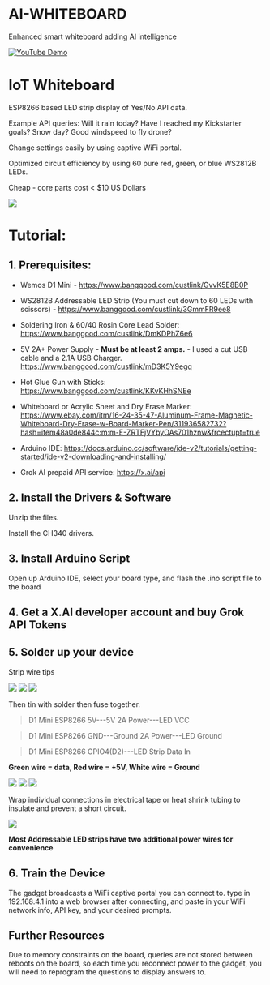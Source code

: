# AI-WHITEBOARD
Enhanced smart whiteboard adding AI intelligence

[![YouTube Demo](https://img.youtube.com/vi/_CYAwQl4qGs/0.jpg)](https://www.youtube.com/shorts/_CYAwQl4qGs)


# IoT Whiteboard
ESP8266 based LED strip display of Yes/No API data.

Example API queries:
Will it rain today? Have I reached my Kickstarter goals? Snow day? Good windspeed to fly drone? 

Change settings easily by using captive WiFi portal.

Optimized circuit efficiency by using 60 pure red, green, or blue WS2812B LEDs.

Cheap - core parts cost < $10 US Dollars

![](out.jpg)

# Tutorial:
## 1. Prerequisites:
* Wemos D1 Mini - https://www.banggood.com/custlink/GvvK5E8B0P

* WS2812B Addressable LED Strip (You must cut down to 60 LEDs with scissors) - https://www.banggood.com/custlink/3GmmFR9ee8

* Soldering Iron & 60/40 Rosin Core Lead Solder: https://www.banggood.com/custlink/DmKDPhZ6e6

* 5V 2A+ Power Supply - **Must be at least 2 amps.** - I used a cut USB cable and a 2.1A USB Charger. https://www.banggood.com/custlink/mD3K5Y9egq 

* Hot Glue Gun with Sticks: https://www.banggood.com/custlink/KKvKHhSNEe

* Whiteboard or Acrylic Sheet and Dry Erase Marker: https://www.ebay.com/itm/16-24-35-47-Aluminum-Frame-Magnetic-Whiteboard-Dry-Erase-w-Board-Marker-Pen/311936582732?hash=item48a0de844c:m:m-E-ZRTFjVYbyOAs701hznw&frcectupt=true

* Arduino IDE: https://docs.arduino.cc/software/ide-v2/tutorials/getting-started/ide-v2-downloading-and-installing/

* Grok AI prepaid API service: https://x.ai/api

## 2. Install the Drivers & Software
Unzip the files.

Install the CH340 drivers.

## 3. Install Arduino Script
Open up Arduino IDE, select your board type, and flash the .ino script file to the board

## 4. Get a X.AI developer account and buy Grok API Tokens

## 5. Solder up your device
Strip wire tips

![](wire1.jpg)
![](wire2.jpg)
![](wire3.jpg)

Then tin with solder then fuse together.

>D1 Mini ESP8266 5V---5V 2A Power---LED VCC

>D1 Mini ESP8266 GND---Ground 2A Power---LED Ground

>D1 Mini ESP8266 GPIO4(D2)---LED Strip Data In


**Green wire = data, Red wire = +5V, White wire = Ground**

![](solder1.jpg)
![](solder2.jpg)
![](solder3.jpg)

Wrap individual connections in electrical tape or heat shrink tubing to insulate and prevent a short circuit.

![](tape.jpg)

**Most Addressable LED strips have two additional power wires for convenience**

## 6. Train the Device
The gadget broadcasts a WiFi captive portal you can connect to. type in 192.168.4.1 into a web browser after connecting, and paste in your WiFi network info, API key, and your desired prompts. 


## Further Resources

Due to memory constraints on the board, queries are not stored between reboots on the board, so each time you reconnect power to the gadget, you will need to reprogram the questions to display answers to.


